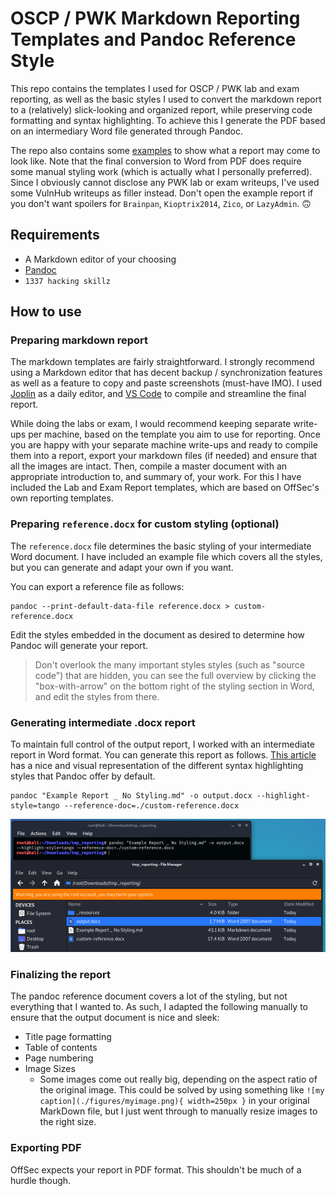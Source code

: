 # OSCP / PWK Markdown Reporting Templates and Pandoc Reference Style

This repo contains the templates I used for OSCP / PWK lab and exam reporting, as well as the basic styles I used to convert the markdown report to a (relatively) slick-looking and organized report, while preserving code formatting and syntax highlighting. To achieve this I generate the PDF based on an intermediary Word file generated through Pandoc.

The repo also contains some [examples](https://github.com/chvancooten/OSCP-MarkdownReportingTemplates/tree/master/Examples) to show what a report may come to look like. Note that the final conversion to Word from PDF does require some manual styling work (which is actually what I personally preferred). Since I obviously cannot disclose any PWK lab or exam writeups, I've used some VulnHub writeups as filler instead. Don't open the example report if you don't want spoilers for `Brainpan`, `Kioptrix2014`, `Zico`, or `LazyAdmin`. 🙃

## Requirements

- A Markdown editor of your choosing
- [Pandoc](https://pandoc.org/)
- `1337 hacking skillz`

## How to use

### Preparing markdown report

The markdown templates are fairly straightforward. I strongly recommend using a Markdown editor that has decent backup / synchronization features as well as a feature to copy and paste screenshots (must-have IMO). I used [Joplin](https://joplinapp.org/) as a daily editor, and [VS Code](https://code.visualstudio.com/docs/languages/markdown) to compile and streamline the final report.

While doing the labs or exam, I would recommend keeping separate write-ups per machine, based on the template you aim to use for reporting. Once you are happy with your separate machine write-ups and ready to compile them into a report, export your markdown files (if needed) and ensure that all the images are intact. Then, compile a master document with an appropriate introduction to, and summary of, your work. For this I have included the Lab and Exam Report templates, which are based on OffSec's own reporting templates.

### Preparing `reference.docx` for custom styling (optional)

The `reference.docx` file determines the basic styling of your intermediate Word document. I have included an example file which covers all the styles, but you can generate and adapt your own if you want.

You can export a reference file as follows:

```
pandoc --print-default-data-file reference.docx > custom-reference.docx
```

Edit the styles embedded in the document as desired to determine how Pandoc will generate your report. 

> Don't overlook the many important styles styles (such as "source code") that are hidden, you can see the full overview by clicking the "box-with-arrow" on the bottom right of the styling section in Word, and edit the styles from there.

### Generating intermediate .docx report

To maintain full control of the output report, I worked with an intermediate report in Word format. You can generate this report as follows. [This article](https://www.garrickadenbuie.com/blog/pandoc-syntax-highlighting-examples/) has a nice and visual representation of the different syntax highlighting styles that Pandoc offer by default.

```
pandoc "Example Report _ No Styling.md" -o output.docx --highlight-style=tango --reference-doc=./custom-reference.docx
```

![Generating the docx report](./_resources/GeneratingReport.png)

### Finalizing the report 

The pandoc reference document covers a lot of the styling, but not everything that I wanted to. As such, I adapted the following manually to ensure that the output document is nice and sleek:

- Title page formatting
- Table of contents
- Page numbering
- Image Sizes
  - Some images come out really big, depending on the aspect ratio of the original image. This could be solved by using something like `![my caption](./figures/myimage.png){ width=250px }` in your original MarkDown file, but I just went through to manually resize images to the right size.

### Exporting PDF

OffSec expects your report in PDF format. This shouldn't be much of a hurdle though.
